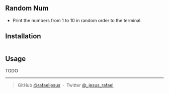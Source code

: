 ## Random Num

* Print the numbers from 1 to 10 in random order to the terminal.


## Installation
```bash
```

## Usage
TODO

---

> GitHub [@rafaeljesus](https://github.com/rafaeljesus) &nbsp;&middot;&nbsp;
> Twitter [@_jesus_rafael](https://twitter.com/_jesus_rafael)
